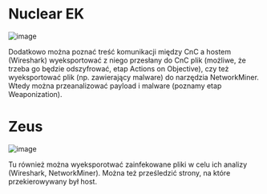 # Nuclear EK

![image](https://github.com/wcyb19z-lab/wcyb19z-projekt-ahermani/blob/screenshots/Zadanie%203/nuclear.png)

Dodatkowo można poznać treść komunikacji między CnC a hostem (Wireshark) wyeksportować z niego przesłany do CnC plik (możliwe, że trzeba go będzie odszyfrować, etap Actions on Objective), czy też wyeksportować plik (np. zawierający malware) do narzędzia NetworkMiner. Wtedy można przeanalizować payload i malware (poznamy etap Weaponization). 

# Zeus

![image](https://github.com/wcyb19z-lab/wcyb19z-projekt-ahermani/blob/screenshots/Zadanie%203/zeus.png)

Tu również można wyeksporotwać zainfekowane pliki w celu ich analizy (Wireshark, NetworkMiner). Można też prześledzić strony, na które przekierowywany był host.

